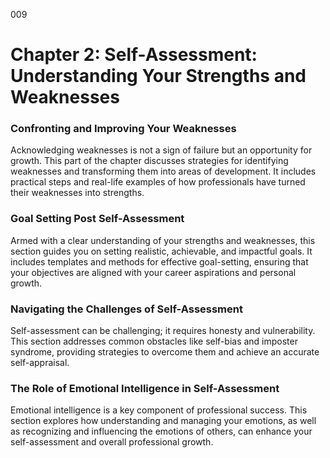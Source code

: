 009

# Chapter 2: Self-Assessment: Understanding Your Strengths and Weaknesses


### ****Confronting and Improving Your Weaknesses****

Acknowledging weaknesses is not a sign of failure but an
opportunity for growth. This part of the chapter discusses strategies for
identifying weaknesses and transforming them into areas of development. It
includes practical steps and real-life examples of how professionals have
turned their weaknesses into strengths.

### ****Goal Setting Post Self-Assessment****

Armed with a clear understanding of your strengths and
weaknesses, this section guides you on setting realistic, achievable, and
impactful goals. It includes templates and methods for effective goal-setting,
ensuring that your objectives are aligned with your career aspirations and
personal growth.

### ****Navigating the Challenges of Self-Assessment****

Self-assessment can be challenging; it requires honesty and
vulnerability. This section addresses common obstacles like self-bias and
imposter syndrome, providing strategies to overcome them and achieve an
accurate self-appraisal.

### ****The Role of Emotional Intelligence in Self-Assessment****

Emotional intelligence is a key component of professional
success. This section explores how understanding and managing your emotions, as
well as recognizing and influencing the emotions of others, can enhance your
self-assessment and overall professional growth.
